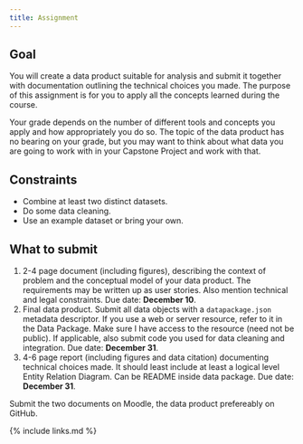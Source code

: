 ```yaml
---
title: Assignment
---
```


## Goal
You will create a data product suitable for analysis and submit it together with documentation outlining the technical choices you made. The purpose of this assignment is for you to apply all the concepts learned during the course. 

Your grade depends on the number of different tools and concepts you apply and how appropriately you do so. The topic of the data product has no bearing on your grade, but you may want to think about what data you are going to work with in your Capstone Project and work with that.

## Constraints
* Combine at least two distinct datasets.
* Do some data cleaning.
* Use an example dataset or bring your own.

## What to submit
1. 2-4 page document (including figures), describing the context of problem and the conceptual model of your data product. The requirements may be written up as user stories. Also mention technical and legal constraints. Due date: **December 10**.
2. Final data product. Submit all data objects with a `datapackage.json` metadata descriptor. If you use a web or server resource, refer to it in the Data Package. Make sure I have access to the resource (need not be public). If applicable, also submit code you used for data cleaning and integration. Due date: **December 31**.
3. 4-6 page report (including figures and data citation) documenting technical choices made. It should least include at least a logical level Entity Relation Diagram. Can be README inside data package. Due date: **December 31**.

Submit the two documents on Moodle, the data product prefereably on GitHub.

{% include links.md %}
